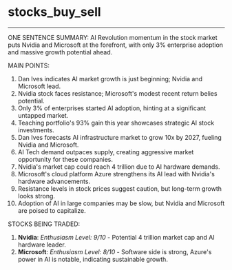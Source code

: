 # stocks_buy_sell

---

ONE SENTENCE SUMMARY:
AI Revolution momentum in the stock market puts Nvidia and Microsoft at the forefront, with only 3% enterprise adoption and massive growth potential ahead.

MAIN POINTS:
1. Dan Ives indicates AI market growth is just beginning; Nvidia and Microsoft lead.
2. Nvidia stock faces resistance; Microsoft's modest recent return belies potential.
3. Only 3% of enterprises started AI adoption, hinting at a significant untapped market.
4. Teaching portfolio's 93% gain this year showcases strategic AI stock investments.
5. Dan Ives forecasts AI infrastructure market to grow 10x by 2027, fueling Nvidia and Microsoft.
6. AI Tech demand outpaces supply, creating aggressive market opportunity for these companies.
7. Nvidia's market cap could reach 4 trillion due to AI hardware demands.
8. Microsoft's cloud platform Azure strengthens its AI lead with Nvidia's hardware advancements.
9. Resistance levels in stock prices suggest caution, but long-term growth looks strong.
10. Adoption of AI in large companies may be slow, but Nvidia and Microsoft are poised to capitalize.

STOCKS BEING TRADED:
1. **Nvidia**: *Enthusiasm Level: 9/10* - Potential 4 trillion market cap and AI hardware leader.
2. **Microsoft**: *Enthusiasm Level: 8/10* - Software side is strong, Azure's power in AI is notable, indicating sustainable growth.


